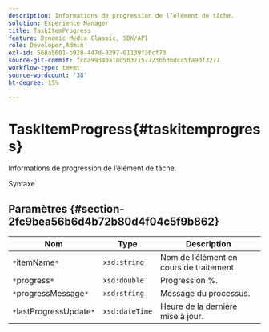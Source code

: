 ```yaml
---
description: Informations de progression de l’élément de tâche.
solution: Experience Manager
title: TaskItemProgress
feature: Dynamic Media Classic, SDK/API
role: Developer,Admin
exl-id: 568a5601-b928-447d-8297-01139f36cf73
source-git-commit: fcda99340a18d5037157723bb3bdca5fa9df3277
workflow-type: tm+mt
source-wordcount: '38'
ht-degree: 15%

---
```


# TaskItemProgress{#taskitemprogress}

Informations de progression de l’élément de tâche.

Syntaxe

## Paramètres {#section-2fc9bea56b6d4b72b80d4f04c5f9b862}

| Nom | Type | Description |
|---|---|---|
| `*`itemName`*` | `xsd:string` | Nom de l’élément en cours de traitement. |
| `*`progress`*` | `xsd:double` | Progression %. |
| `*`progressMessage`*` | `xsd:string` | Message du processus. |
| `*`lastProgressUpdate`*` | `xsd:dateTime` | Heure de la dernière mise à jour. |
